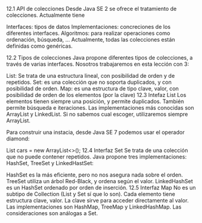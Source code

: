 12.1 API de colecciones
Desde Java SE 2 se ofrece el tratamiento de colecciones. Actualmente tiene

Interfaces: tipos de datos
Implementaciones: concreciones de los diferentes interfaces.
Algoritmos: para realizar operaciones como ordenación, búsqueda, …
Actualmente, todas las colecciones están definidas como genéricas.

12.2 Tipos de colecciones
Java propone diferentes tipos de colecciones, a través de varias interfaces. Nosotros trabajaremos en esta lección con 3:

List: Se trata de una estructura lineal, con posibilidad de orden y de repetidos.
Set: es una colección que no soporta duplicados, y con posibilidad de orden.
Map: es una estructura de tipo clave, valor, con posibilidad de orden de los elementos (por la clave)
12.3 Intefaz List
Los elementos tienen siempre una posición, y permite duplicados. También permite búsqueda e iteraciones. Las implementaciones más conocidas son ArrayList y LinkedList. Si no sabemos cual escoger, utilizaremos siempre ArrayList.

Para construir una instacia, desde Java SE 7 podemos usar el operador diamond:

List<String> cars = new ArrayList<>();
12.4 Interfaz Set
Se trata de una colección que no puede contener repetidos. Java propone tres implementaciones: HashSet, TreeSet y LinkedHastSet:

HashSet es la más eficiente, pero no nos asegura nada sobre el orden.
TreeSet utiliza un árbol Red-Black, y ordena según el valor.
LinkedHashSet es un HashSet ordenado por orden de inserción.
12.5 Interfaz Map
No es un subtipo de Collection (List y Set sí que lo son). Cada elemento tiene estructura clave, valor. La clave sirve para acceder directamente al valor. Las implementaciones son HashMap, TreeMap y LinkedHashMap. Las consideraciones son análogas a Set.